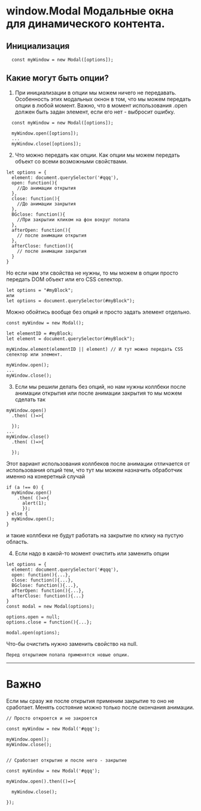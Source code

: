 window.Modal Модальные окна для динамического контента.
=========================


Инициализация
-----------
```
  const myWindow = new Modal([options]);
```
Какие могут быть опции?
-------------

1) При инициализации в опции мы можем ничего не передавать. Особенность этих модальных окнон в том, что мы можем передать опции в любой момент.
Важно, что в момент использования .open должен быть задан элемент, если его нет - выбросит ошибку.
```
  const myWindow = new Modal([options]);

  myWindow.open([options]);
  ...
  myWindow.close([options]);
```
2) Что можно передать как опции.
Как опции мы можем передать объект со всеми возможными свойствами.
```
let options = {
  element: document.querySelector('#qqq'),
  open: function(){
    //До анимации открытия
  },
  close: function(){
    //До анимации закрытия
  },
  BGclose: function(){
    //При закрытии кликом на фон вокруг попапа
  },
  afterOpen: function(){
    // после анимации открытия
  },
  afterClose: function(){
    // после анимации закрытия
  }
}

```
Но если нам эти свойства не нужны, то мы можем в опции просто передать DOM объект или его CSS селектор.
```
let options = "#myBlock";
или
let options = document.querySelector(#myBlock");
```

Можно обойтись вообще без опций и просто задать элемент отдельно.
```
const myWindow = new Modal();

let elementID = #myBlock;
let element = document.querySelector(#myBlock");

myWindow.element(elementID || element) // И тут можно передать CSS селектор или элемент.

myWindow.open();
...
myWindow.close();
```

3) Если мы решили делать без опций, но нам нужны коллбеки после анимации открытия или после анимации закрытия то мы можем сделать так
```
myWindow.open()
  .then( ()=>{

  });
...
myWindow.close()
  .then( ()=>{

  });
```
Этот вариант использования коллбеков после анимации отличается от использования опций тем, что тут мы можем назначить обработчик именно на конеретный случай

```
if (a !== 0) {
  myWindow.open()
    .then( ()=>{
      alert(1);
      });
} else {
  myWindow.open();
}
```
и такие коллбеки не будут работать на закрытие по клику на пустую область.



4) Если надо в какой-то момент очистить или заменить опции
```
let options = {
  element: document.querySelector('#qqq'),
  open: function(){...},
  close: function(){...},
  BGclose: function(){...},
  afterOpen: function(){...},
  afterClose: function(){...}
}
const modal = new Modal(options);

options.open = null;
options.close = function(){...};

modal.open(options);
```
Что-бы очистить нужно заменить свойство на null.

`Перед открытием попапа применятся новые опции.`
***
Важно
===============
Если мы сразу же после открытия применим закрытие то оно не сработает.
Менять состояние можно только после окончания анимации.
```
// Просто откроется и не закроется

const myWindow = new Modal('#qqq');

myWindow.open();
myWindow.close();


// Сработает открытие и после него - закрытие

const myWindow = new Modal('#qqq');

myWindow.open().then(()=>{

  myWindow.close();

});
```
